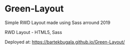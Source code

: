 # Green-Layout
Simple RWD Layout made using Sass arround 2019

RWD Layout - HTML5, Sass

Deployed at: https://bartekbugala.github.io/Green-Layout/
